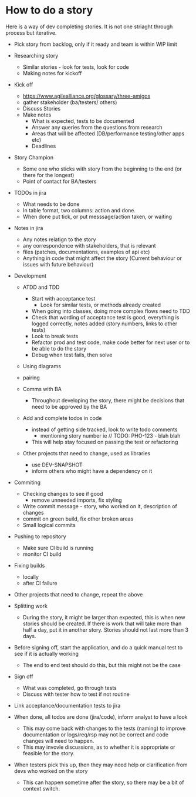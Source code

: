 # How to do a story

Here is a way of dev completing stories. It is not one striaght through process but iterative.

- Pick story from backlog, only if it ready and team is within WIP limit

- Researching story
  - Similar stories - look for tests, look for code
  - Making notes for kickoff

- Kick off
  - https://www.agilealliance.org/glossary/three-amigos
  - gather stakeholder (ba/testers/ others)
  - Discuss Stories
  - Make notes
    - What is expected, tests to be documented
    - Answer any queries from the questions from research
    - Areas that will be affected (DB/performance testing/other apps etc)
    - Deadlines

- Story Champion
  - Some one who sticks with story from the beginning to the end (or there for the longest)
  - Point of contact for BA/testers


- TODOs in jira
  - What needs to be done
  - In table format, two columns: action and done.
  - When done put tick, or put messsage/action taken, or waiting

- Notes in jira
  - Any notes relatign to the story
  - any correspondence with stakeholders, that is relevant
  - files (patches, documentations, examples of api etc)
  - Anything in code that might affect the story (Current behaviour or issues with future behaviour)

- Development

  - ATDD and TDD
    - Start with acceptance test
      - Look for similar tests, or methods already created
    - When going into classes, doing more complex flows need to TDD
    - Check that wording of acceptance test is good, everything is logged correctly, notes added (story numbers, links to other tests)
    - Look to break tests
    - Refactor prod and test code, make code better for next user or to be able to do the story
    - Debug when test fails, then solve

  - Using diagrams

  - pairing

  - Comms with BA
    - Throughout developing the story, there might be decisions that need to be approved by the BA

  - Add and complete todos in code
    - instead of getting side tracked, look to write todo comments
      - mentioning story number ie // TODO: PHO-123 - blah blah
    - This will help stay focused on passing the test or refactoring

  - Other projects that need to change, used as libraries
    - use DEV-SNAPSHOT
    - inform others who might have a dependency on it

- Commiting
  - Checking changes to see if good
    - remove unneeded imports, fix styling
  - Write commit message - story, who worked on it, description of changes
  - commit on green build, fix other broken areas
  - Small logical commits

- Pushing to repository
  - Make sure CI build is running
  - monitor CI build

- Fixing builds
  - locally
  - after CI failure

- Other projects that need to change, repeat the above

- Splitting work
  - During the story, it might be larger than expected, this is when new stories should be created. If there is work that will take more than half a day, put it in another story. Stories should not last more than 3 days.

- Before signing off, start the application, and do a quick manual test to see if it is actually working
  - The end to end test should do this, but this might not be the case

- Sign off
  - What was completed, go through tests
  - Discuss with tester how to test if not routine



- Link acceptance/documentation tests to jira
- When done, all todos are done (jira/code), inform analyst to have a look
  - This may come back with changes to the tests (naming) to improve documentation or logs/req/rsp may not be correct and code changes will need to happen.
  - This may invovle discussions, as to whether it is appropriate or feasible for the story.

- When testers pick this up, then they may need help or clarification from devs who worked on the story
  - This can happen sometime after the story, so there may be a bit of context switch.
